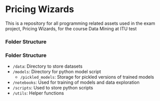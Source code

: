 # Pricing Wizards
This is a repository for all programming related assets used in the exam project, Pricing Wizards, for the course Data Mining at ITU
test

### Folder Structure
### Folder Structure

- `/data`: Directory to store datasets
- `/models`: Directory for python model script
    - `/pickled_models`: Storage for pickled versions of trained models
- `/notebooks`: Used for training of models and data exploration
- `/scripts`: Used to store python scripts
- `/utils`: Helper functions